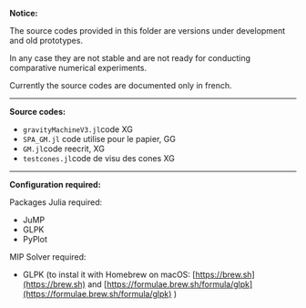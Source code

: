 **Notice:**

The source codes provided in this folder are versions under development and old prototypes. 

In any case they are not stable and are not ready for conducting comparative numerical experiments. 

Currently the source codes are documented only in french.

***

**Source codes:**

- `gravityMachineV3.jl`code XG
- `SPA_GM.jl` code utilise pour le papier, GG 
- `GM.jl`code reecrit, XG 
- `testcones.jl`code de visu des cones XG

***

**Configuration required:**

Packages Julia required:

- JuMP
- GLPK
- PyPlot

MIP Solver required:

- GLPK (to instal it with Homebrew on macOS: [https://brew.sh](https://brew.sh) and [https://formulae.brew.sh/formula/glpk](https://formulae.brew.sh/formula/glpk) )

